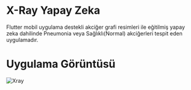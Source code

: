 # X-Ray Yapay Zeka

Flutter mobil uygulama destekli akciğer grafi resimleri ile eğitilmiş yapay zeka dahilinde Pneumonia veya Sağlıklı(Normal) akciğerleri tespit eden uygulamadır.

# Uygulama Görüntüsü

![Xray](https://user-images.githubusercontent.com/50529546/116010367-3222aa00-a627-11eb-9283-80c078f3e51a.gif)
